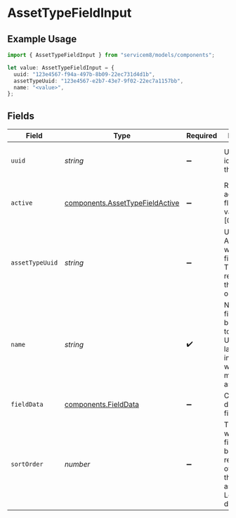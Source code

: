 # AssetTypeFieldInput

## Example Usage

```typescript
import { AssetTypeFieldInput } from "servicem8/models/components";

let value: AssetTypeFieldInput = {
  uuid: "123e4567-f94a-497b-8b09-22ec731d4d1b",
  assetTypeUuid: "123e4567-e2b7-43e7-9f02-22ec7a1157bb",
  name: "<value>",
};
```

## Fields

| Field                                                                                                                          | Type                                                                                                                           | Required                                                                                                                       | Description                                                                                                                    | Example                                                                                                                        |
| ------------------------------------------------------------------------------------------------------------------------------ | ------------------------------------------------------------------------------------------------------------------------------ | ------------------------------------------------------------------------------------------------------------------------------ | ------------------------------------------------------------------------------------------------------------------------------ | ------------------------------------------------------------------------------------------------------------------------------ |
| `uuid`                                                                                                                         | *string*                                                                                                                       | :heavy_minus_sign:                                                                                                             | Unique identifier for this record                                                                                              | 123e4567-f94a-497b-8b09-22ec731d4d1b                                                                                           |
| `active`                                                                                                                       | [components.AssetTypeFieldActive](../../models/components/assettypefieldactive.md)                                             | :heavy_minus_sign:                                                                                                             | Record active/deleted flag.  Valid values are [0,1]                                                                            |                                                                                                                                |
| `assetTypeUuid`                                                                                                                | *string*                                                                                                                       | :heavy_minus_sign:                                                                                                             | UUID of the Asset Type to which this field belongs. This field is read-only in the API. (Read only)                            | 123e4567-e2b7-43e7-9f02-22ec7a1157bb                                                                                           |
| `name`                                                                                                                         | *string*                                                                                                                       | :heavy_check_mark:                                                                                                             | Name of the field that will be displayed to users. Used as a label for the input field when managing assets.                   |                                                                                                                                |
| `fieldData`                                                                                                                    | [components.FieldData](../../models/components/fielddata.md)                                                                   | :heavy_minus_sign:                                                                                                             | Configuration data for the field                                                                                               |                                                                                                                                |
| `sortOrder`                                                                                                                    | *number*                                                                                                                       | :heavy_minus_sign:                                                                                                             | The order in which this field should be displayed relative to other fields of the same asset type. Lower values display first. |                                                                                                                                |